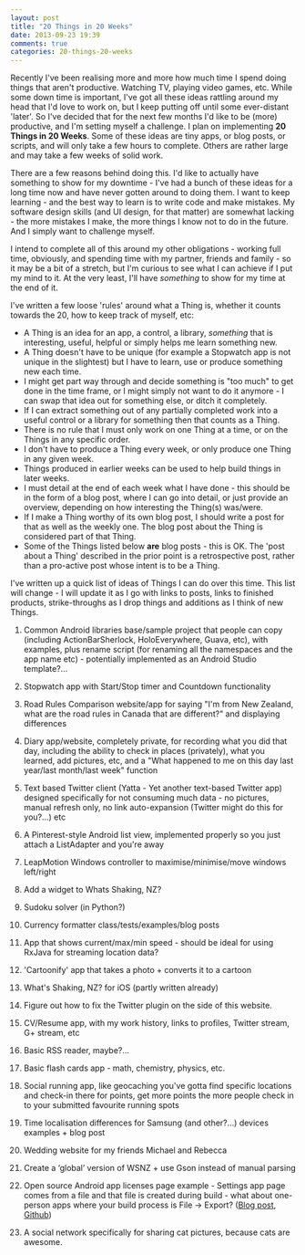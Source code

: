 ```yaml
---
layout: post
title: "20 Things in 20 Weeks"
date: 2013-09-23 19:39
comments: true
categories: 20-things-20-weeks
---
```


Recently I've been realising more and more how much time I spend doing things that aren't productive. Watching TV, playing video games, etc. While some down time is important, I've got all these ideas rattling around my head that I'd love to work on, but I keep putting off until some ever-distant 'later'. So I've decided that for the next few months I'd like to be (more) productive, and I'm setting myself a challenge. I plan on implementing **20 Things in 20 Weeks**. Some of these ideas are tiny apps, or blog posts, or scripts, and will only take a few hours to complete. Others are rather large and may take a few weeks of solid work.

<!-- more -->

There are a few reasons behind doing this. I'd like to actually have something to show for my downtime - I've had a bunch of these ideas for a long time now and have never gotten around to doing them. I want to keep learning - and the best way to learn is to write code and make mistakes. My software design skills (and UI design, for that matter) are somewhat lacking - the more mistakes I make, the more things I know not to do in the future. And I simply want to challenge myself.

I intend to complete all of this around my other obligations - working full time, obviously, and spending time with my partner, friends and family - so it may be a bit of a stretch, but I'm curious to see what I can achieve if I put my mind to it. At the very least, I'll have _something_ to show for my time at the end of it.

I've written a few loose 'rules' around what a Thing is, whether it counts towards the 20, how to keep track of myself, etc:

- A Thing is an idea for an app, a control, a library, _something_ that is interesting, useful, helpful or simply helps me learn something new.
- A Thing doesn't have to be unique (for example a Stopwatch app is not unique in the slightest) but I have to learn, use or produce something new each time.
- I might get part way through and decide something is "too much" to get done in the time frame, or I might simply not want to do it anymore - I can swap that idea out for something else, or ditch it completely. 
- If I can extract something out of any partially completed work into a useful control or a library for something then that counts as a Thing.
- There is no rule that I must only work on one Thing at a time, or on the Things in any specific order. 
- I don't have to produce a Thing every week, or only produce one Thing in any given week. 
- Things produced in earlier weeks can be used to help build things in later weeks. 
- I must detail at the end of each week what I have done - this should be in the form of a blog post, where I can go into detail, or just provide an overview, depending on how interesting the Thing(s) was/were. 
- If I make a Thing worthy of its own blog post, I should write a post for that as well as the weekly one. The blog post about the Thing is considered part of that Thing. 
- Some of the Things listed below __are__ blog posts - this is OK. The 'post about a Thing' described in the prior point is a retrospective post, rather than a pro-active post whose intent is to be a Thing.

I've written up a quick list of ideas of Things I can do over this time. This list will change - I will update it as I go with links to posts, links to finished products, strike-throughs as I drop things and additions as I think of new Things.

1. Common Android libraries base/sample project that people can copy (including ActionBarSherlock, HoloEverywhere, Guava, etc), with examples, plus rename script (for renaming all the namespaces and the app name etc) - potentially implemented as an Android Studio template?…

2. Stopwatch app with Start/Stop timer and Countdown functionality

3. Road Rules Comparison website/app for saying "I'm from New Zealand, what are the road rules in Canada that are different?" and displaying differences

4. Diary app/website, completely private, for recording what you did that day, including the ability to check in places (privately), what you learned, add pictures, etc, and a "What happened to me on this day last year/last month/last week" function

5. Text based Twitter client (Yatta - Yet another text-based Twitter app) designed specifically for not consuming much data - no pictures, manual refresh only, no link auto-expansion (Twitter might do this for you?…) etc

6. A Pinterest-style Android list view, implemented properly so you just attach a ListAdapter and you're away

7. LeapMotion Windows controller to maximise/minimise/move windows left/right

8. Add a widget to Whats Shaking, NZ?

9. Sudoku solver (in Python?)
 
10. Currency formatter class/tests/examples/blog posts

11. App that shows current/max/min speed - should be ideal for using RxJava for streaming location data?

12. 'Cartoonify' app that takes a photo + converts it to a cartoon

13. What's Shaking, NZ? for iOS (partly written already)

14. Figure out how to fix the Twitter plugin on the side of this website.

15. CV/Resume app, with my work history, links to profiles, Twitter stream, G+ stream, etc

16. Basic RSS reader, maybe?…

17. Basic flash cards app - math, chemistry, physics, etc.

18. Social running app, like geocaching you've gotta find specific locations and check-in there for points, get more points the more people check in to your submitted favourite running spots

19. Time localisation differences for Samsung (and other?…) devices examples + blog post

20. Wedding website for my friends Michael and Rebecca

21. Create a ‘global’ version of WSNZ + use Gson instead of manual parsing

22. Open source Android app licenses page example - Settings app page comes from a file and that file is created during build - what about one-person apps where your build process is File -> Export? ([Blog post](../../24/android-open-source-licenses-page/), [Github](https://github.com/adamsp/AndroidLicensesPage))

23. A social network specifically for sharing cat pictures, because cats are awesome.

